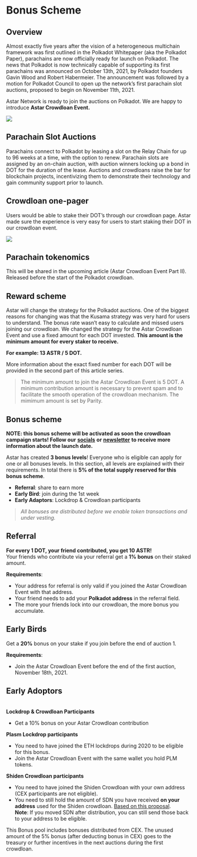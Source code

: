 # Bonus Scheme

## Overview <a href="#2859" id="2859"></a>

Almost exactly five years after the vision of a heterogeneous multichain framework was first outlined in the Polkadot Whitepaper (aka the Polkadot Paper), parachains are now officially ready for launch on Polkadot. The news that Polkadot is now technically capable of supporting its first parachains was announced on October 13th, 2021, by Polkadot founders Gavin Wood and Robert Habermeier. The announcement was followed by a motion for Polkadot Council to open up the network’s first parachain slot auctions, proposed to begin on November 11th, 2021.

Astar Network is ready to join the auctions on Polkadot. We are happy to introduce **Astar Crowdloan Event.**

![](https://miro.medium.com/max/700/0\*yThNfdENdGPilVXv)

## Parachain Slot Auctions <a href="#7638" id="7638"></a>

Parachains connect to Polkadot by leasing a slot on the Relay Chain for up to 96 weeks at a time, with the option to renew. Parachain slots are assigned by an on-chain auction, with auction winners locking up a bond in DOT for the duration of the lease. Auctions and crowdloans raise the bar for blockchain projects, incentivizing them to demonstrate their technology and gain community support prior to launch.

## Crowdloan one-pager <a href="#e8c3" id="e8c3"></a>

Users would be able to stake their DOT’s through our crowdloan page. Astar made sure the experience is very easy for users to start staking their DOT in our crowdloan event.

![](https://miro.medium.com/max/700/0\*9UjgEkhg06MAxJQW)

## Parachain tokenomics <a href="#ee91" id="ee91"></a>

This will be shared in the upcoming article (Astar Crowdloan Event Part II). Released before the start of the Polkadot crowdloan.

## Reward scheme <a href="#4737" id="4737"></a>

Astar will change the strategy for the Polkadot auctions. One of the biggest reasons for changing was that the Kusama strategy was very hard for users to understand. The bonus rate wasn’t easy to calculate and missed users joining our crowdloan. We changed the strategy for the Astar Crowdloan Event and use a fixed amount for each DOT invested. **This amount is the minimum amount for every staker to receive.**

**For example: 13 ASTR / 5 DOT.**

More information about the exact fixed number for each DOT will be provided in the second part of this article series.

> The minimum amount to join the Astar Crowdloan Event is 5 DOT. A minimum contribution amount is necessary to prevent spam and to facilitate the smooth operation of the crowdloan mechanism. The mimimum amount is set by Parity.

## Bonus scheme <a href="#765e" id="765e"></a>

**NOTE: this bonus scheme will be activated as soon the crowdloan campaign starts! Follow our** [**socials**](https://www.twitter.com/AstarNetwork) **or** [**newsletter**](https://share.hsforms.com/1Bnt1-pCIR5mnSSYpSIxicQc2ryh) **to receive more information about the launch date.**

Astar has created **3 bonus levels**! Everyone who is eligible can apply for one or all bonuses levels. In this section, all levels are explained with their requirements. In total there is **5% of the total supply reserved for this bonus scheme**.

* **Referral**: share to earn more
* **Early Bird**: join during the 1st week
* **Early Adaptors**: Lockdrop & Crowdloan participants

> _All bonuses are distributed before we enable token transactions and under vesting._

## Referral <a href="#eb9e" id="eb9e"></a>

**For every 1 DOT, your friend contributed, you get 10 ASTR!**\
Your friends who contribute via your referral get a **1% bonus** on their staked amount.

**Requirements**:

* Your address for referral is only valid if you joined the Astar Crowdloan Event with that address.
* Your friend needs to add your **Polkadot address** in the referral field.
* The more your friends lock into our crowdloan, the more bonus you accumulate.

## Early Birds <a href="#4048" id="4048"></a>

Get a **20%** bonus on your stake if you join before the end of auction 1.

**Requirements**:

* Join the Astar Crowdloan Event before the end of the first auction, November 18th, 2021.

## **Early Adoptors** <a href="#7ce6" id="7ce6"></a>

\
**Lockdrop & Crowdloan Participants**

* Get a 10% bonus on your Astar Crowdloan contribution

**Plasm Lockdrop participants**

* You need to have joined the ETH lockdrops during 2020 to be eligible for this bonus.
* Join the Astar Crowdloan Event with the same wallet you hold PLM tokens.

**Shiden Crowdloan participants**

* You need to have joined the Shiden Crowdloan with your own address (CEX participants are not eligible).
* You need to still hold the amount of SDN you have received **on your address** used for the Shiden crowdloan. [Based on this proposal](https://forum.astar.network/t/astar-crowdloan-whitelist-proposal/1288/).\
  **Note**: If you moved SDN after distribution, you can still send those back to your address to be eligible.

This Bonus pool includes bonuses distributed from CEX. The unused amount of the 5% bonus (after deducting bonus in CEX) goes to the treasury or further incentives in the next auctions during the first crowdloan.

